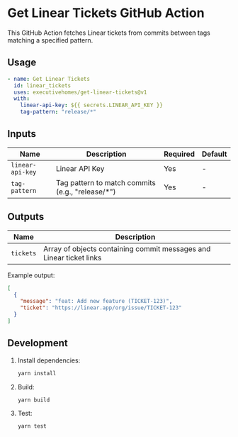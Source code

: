 # Get Linear Tickets GitHub Action

This GitHub Action fetches Linear tickets from commits between tags matching a specified pattern.

## Usage

```yaml
- name: Get Linear Tickets
  id: linear_tickets
  uses: executivehomes/get-linear-tickets@v1
  with:
    linear-api-key: ${{ secrets.LINEAR_API_KEY }}
    tag-pattern: "release/*"
```

## Inputs

| Name | Description | Required | Default |
|------|-------------|----------|---------|
| `linear-api-key` | Linear API Key | Yes | - |
| `tag-pattern` | Tag pattern to match commits (e.g., "release/*") | Yes | - |

## Outputs

| Name | Description |
|------|-------------|
| `tickets` | Array of objects containing commit messages and Linear ticket links |

Example output:
```json
[
  {
    "message": "feat: Add new feature (TICKET-123)",
    "ticket": "https://linear.app/org/issue/TICKET-123"
  }
]
```

## Development

1. Install dependencies:
   ```bash
   yarn install
   ```

2. Build:
   ```bash
   yarn build
   ```

3. Test:
   ```bash
   yarn test
   ```